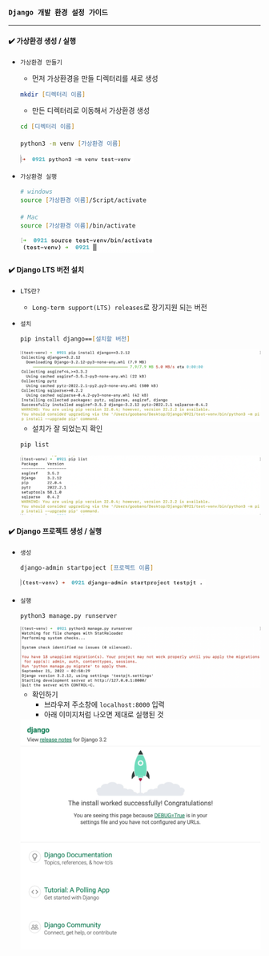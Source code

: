### `Django 개발 환경 설정 가이드`

***

#### ✔️ 가상환경 생성 / 실행

- `가상환경 만들기`

  - 먼저 가상환경을 만들 디렉터리를 새로 생성

  ```zsh
  mkdir [디렉터리 이름]
  ```

  - 만든 디렉터리로 이동해서 가상환경 생성

  ```zsh
  cd [디렉터리 이름]
  
  python3 -m venv [가상환경 이름]
  ```

  <img src="django_guide.assets/testvenv.png" style="zoom:50%;" />

- `가상환경 실행`

  ```zsh
  # windows
  source [가상환경 이름]/Script/activate
  
  # Mac
  source [가상환경 이름]/bin/activate
  ```

  <img src="django_guide.assets/source.png" style="zoom:50%;" />





#### ✔️ Django LTS 버전 설치

- `LTS란?`
  - `Long-term support(LTS) releases`로 장기지원 되는 버전

- `설치`

  ```zsh
  pip install django==[설치할 버전]
  ```

  <img src="django_guide.assets/install.png" style="zoom:50%;" />

  - 설치가 잘 되었는지 확인

  ```zsh
  pip list
  ```

  <img src="django_guide.assets/list.png" style="zoom:50%;" />





#### ✔️ Django 프로젝트 생성 / 실행

- `생성`

  ```zsh
  django-admin startpoject [프로젝트 이름]
  ```

  <img src="django_guide.assets/startproject.png" style="zoom:50%;" />

- `실행`

  ```zsh
  python3 manage.py runserver
  ```

  <img src="django_guide.assets/runserver.png" style="zoom:50%;" />

  - 확인하기
    - 브라우저 주소창에 `localhost:8000` 입력
    - 아래 이미지처럼 나오면 제대로 실행된 것

  <img src="django_guide.assets/Screenshot.JPG" style="zoom:50%;" />

  